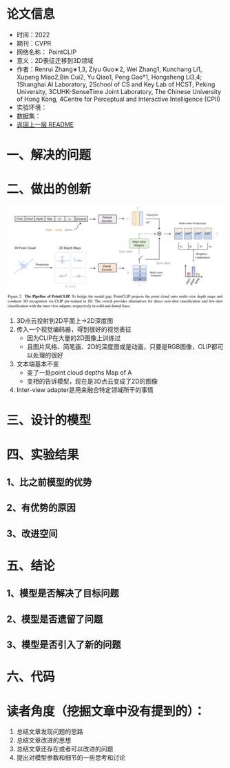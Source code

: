 # 论文信息
- 时间：2022
- 期刊：CVPR
- 网络名称： PointCLIP
- 意义：2D表征迁移到3D领域
- 作者：Renrui Zhang∗1,3, Ziyu Guo∗2, Wei Zhang1, Kunchang Li1, Xupeng Miao2,Bin Cui2, Yu Qiao1, Peng Gao†1, Hongsheng Li3,4; 1Shanghai AI Laboratory, 2School of CS and Key Lab of HCST, Peking University, 3CUHK-SenseTime Joint Laboratory, The Chinese University of Hong Kong, 4Centre for Perceptual and Interactive Intelligence (CPII)
- 实验环境：
- 数据集：
- [返回上一层 README](../README.md)
# 一、解决的问题

# 二、做出的创新
![PointCLIP](../pictures/PointCLIP/PointCLIP.png)
1. 3D点云投射到2D平面上->2D深度图
2. 传入一个视觉编码器，得到很好的视觉表征
    - 因为CLIP在大量的2D图像上训练过
    - 且图片风格、简笔画、2D的深度图或是动画，只要是RGB图像，CLIP都可以处理的很好
3. 文本端基本不变
    - 变了一处point cloud depths Map of A
    - 变相的告诉模型，现在是3D点云变成了2D的图像
4. Inter-view adapter是用来融合特定领域所干的事情
# 三、设计的模型

# 四、实验结果

## 1、比之前模型的优势

## 2、有优势的原因

## 3、改进空间

# 五、结论

## 1、模型是否解决了目标问题

## 2、模型是否遗留了问题

## 3、模型是否引入了新的问题

# 六、代码

# 读者角度（挖掘文章中没有提到的）：
1. 总结文章发现问题的思路
2. 总结文章改进的思想
3. 总结文章还存在或者可以改进的问题
4. 提出对模型参数和细节的一些思考和讨论